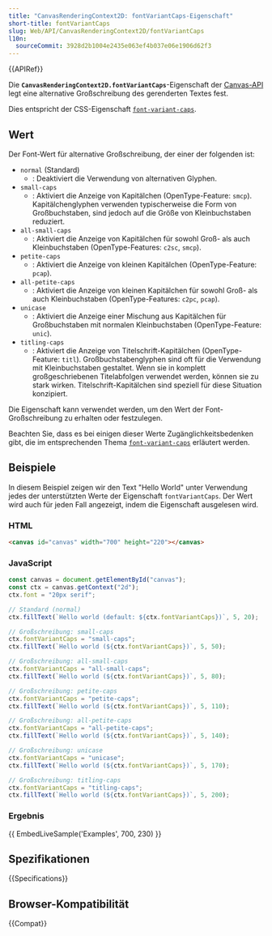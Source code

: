 ```yaml
---
title: "CanvasRenderingContext2D: fontVariantCaps-Eigenschaft"
short-title: fontVariantCaps
slug: Web/API/CanvasRenderingContext2D/fontVariantCaps
l10n:
  sourceCommit: 3928d2b1004e2435e063ef4b037e06e1906d62f3
---
```


{{APIRef}}

Die **`CanvasRenderingContext2D.fontVariantCaps`**-Eigenschaft der [Canvas-API](/de/docs/Web/API/Canvas_API) legt eine alternative Großschreibung des gerenderten Textes fest.

Dies entspricht der CSS-Eigenschaft [`font-variant-caps`](/de/docs/Web/CSS/font-variant-caps).

## Wert

Der Font-Wert für alternative Großschreibung, der einer der folgenden ist:

- `normal` (Standard)
  - : Deaktiviert die Verwendung von alternativen Glyphen.
- `small-caps`
  - : Aktiviert die Anzeige von Kapitälchen (OpenType-Feature: `smcp`).
    Kapitälchenglyphen verwenden typischerweise die Form von Großbuchstaben, sind jedoch auf die Größe von Kleinbuchstaben reduziert.
- `all-small-caps`
  - : Aktiviert die Anzeige von Kapitälchen für sowohl Groß- als auch Kleinbuchstaben (OpenType-Features: `c2sc`, `smcp`).
- `petite-caps`
  - : Aktiviert die Anzeige von kleinen Kapitälchen (OpenType-Feature: `pcap`).
- `all-petite-caps`
  - : Aktiviert die Anzeige von kleinen Kapitälchen für sowohl Groß- als auch Kleinbuchstaben (OpenType-Features: `c2pc`, `pcap`).
- `unicase`
  - : Aktiviert die Anzeige einer Mischung aus Kapitälchen für Großbuchstaben mit normalen Kleinbuchstaben (OpenType-Feature: `unic`).
- `titling-caps`
  - : Aktiviert die Anzeige von Titelschrift-Kapitälchen (OpenType-Feature: `titl`).
    Großbuchstabenglyphen sind oft für die Verwendung mit Kleinbuchstaben gestaltet.
    Wenn sie in komplett großgeschriebenen Titelabfolgen verwendet werden, können sie zu stark wirken.
    Titelschrift-Kapitälchen sind speziell für diese Situation konzipiert.

Die Eigenschaft kann verwendet werden, um den Wert der Font-Großschreibung zu erhalten oder festzulegen.

Beachten Sie, dass es bei einigen dieser Werte Zugänglichkeitsbedenken gibt, die im entsprechenden Thema [`font-variant-caps`](/de/docs/Web/CSS/font-variant-caps#accessibility) erläutert werden.

## Beispiele

In diesem Beispiel zeigen wir den Text "Hello World" unter Verwendung jedes der unterstützten Werte der Eigenschaft `fontVariantCaps`.
Der Wert wird auch für jeden Fall angezeigt, indem die Eigenschaft ausgelesen wird.

### HTML

```html
<canvas id="canvas" width="700" height="220"></canvas>
```

### JavaScript

```js
const canvas = document.getElementById("canvas");
const ctx = canvas.getContext("2d");
ctx.font = "20px serif";

// Standard (normal)
ctx.fillText(`Hello world (default: ${ctx.fontVariantCaps})`, 5, 20);

// Großschreibung: small-caps
ctx.fontVariantCaps = "small-caps";
ctx.fillText(`Hello world (${ctx.fontVariantCaps})`, 5, 50);

// Großschreibung: all-small-caps
ctx.fontVariantCaps = "all-small-caps";
ctx.fillText(`Hello world (${ctx.fontVariantCaps})`, 5, 80);

// Großschreibung: petite-caps
ctx.fontVariantCaps = "petite-caps";
ctx.fillText(`Hello world (${ctx.fontVariantCaps})`, 5, 110);

// Großschreibung: all-petite-caps
ctx.fontVariantCaps = "all-petite-caps";
ctx.fillText(`Hello world (${ctx.fontVariantCaps})`, 5, 140);

// Großschreibung: unicase
ctx.fontVariantCaps = "unicase";
ctx.fillText(`Hello world (${ctx.fontVariantCaps})`, 5, 170);

// Großschreibung: titling-caps
ctx.fontVariantCaps = "titling-caps";
ctx.fillText(`Hello world (${ctx.fontVariantCaps})`, 5, 200);
```

### Ergebnis

{{ EmbedLiveSample('Examples', 700, 230) }}

## Spezifikationen

{{Specifications}}

## Browser-Kompatibilität

{{Compat}}

